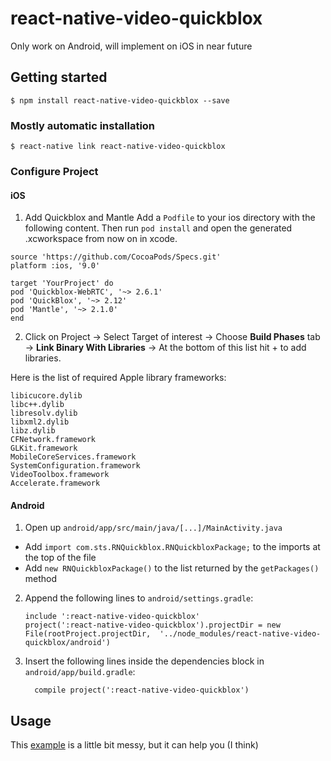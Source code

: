 
# react-native-video-quickblox
Only work on Android, will implement on iOS in near future

## Getting started

`$ npm install react-native-video-quickblox --save`

### Mostly automatic installation

`$ react-native link react-native-video-quickblox`

### Configure Project


#### iOS

1. Add Quickblox and Mantle
Add a `Podfile` to your ios directory with the following content. Then run `pod install` and open the generated .xcworkspace from now on in xcode.
```
source 'https://github.com/CocoaPods/Specs.git'
platform :ios, '9.0'

target 'YourProject' do
pod 'Quickblox-WebRTC', '~> 2.6.1'
pod 'QuickBlox', '~> 2.12'
pod 'Mantle', '~> 2.1.0'
end
```

2. Click on Project → Select Target of interest → Choose **Build Phases** tab → **Link Binary With Libraries** → At the bottom of this list hit + to add libraries.

Here is the list of required Apple library frameworks:
```
libicucore.dylib
libc++.dylib
libresolv.dylib
libxml2.dylib
libz.dylib
CFNetwork.framework
GLKit.framework
MobileCoreServices.framework
SystemConfiguration.framework
VideoToolbox.framework
Accelerate.framework
```

#### Android

1. Open up `android/app/src/main/java/[...]/MainActivity.java`
  - Add `import com.sts.RNQuickblox.RNQuickbloxPackage;` to the imports at the top of the file
  - Add `new RNQuickbloxPackage()` to the list returned by the `getPackages()` method
2. Append the following lines to `android/settings.gradle`:
  	```
  	include ':react-native-video-quickblox'
  	project(':react-native-video-quickblox').projectDir = new File(rootProject.projectDir, 	'../node_modules/react-native-video-quickblox/android')
  	```
3. Insert the following lines inside the dependencies block in `android/app/build.gradle`:
  	```
      compile project(':react-native-video-quickblox')
  	```


## Usage
This [example](https://github.com/ttdat89/react-native-video-quickblox/tree/master/example/TestLibQuickblox) is a little bit messy, but it can help you (I think)
  
